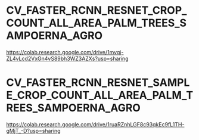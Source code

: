 # CV_FASTER_RCNN_RESNET_CROP_COUNT_ALL_AREA_PALM_TREES_SAMPOERNA_AGRO
https://colab.research.google.com/drive/1mvqj-ZL4vLcd2VxGn4vS89bh3WZ3AZXs?usp=sharing

# CV_FASTER_RCNN_RESNET_SAMPLE_CROP_COUNT_ALL_AREA_PALM_TREES_SAMPOERNA_AGRO
https://colab.research.google.com/drive/1ruaRZnhLGF8c93qkEc9fL1TH-gMjT_-D?usp=sharing
